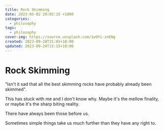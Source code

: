 ```yaml
---
title: Rock Skimming
date: 2023-05-02 20:05:15 +1000
categories:
  - philosophy
tags:
  - philosophy
cover-img: https://source.unsplash.com/1w9Yi-znENg
created: 2023-09-28T21:01+10:00
updated: 2023-09-24T15:15+10:00
---
```

# Rock Skimming
"Isn't it sad that all the best skimming rocks have probably already been skimmed".

This has stuck with me and I don't know why. Maybe it's the mellow finality, or maybe it's the sharp biting reality.

There have always been those before us.

Sometimes simple things take us much further than they have any right to. 
